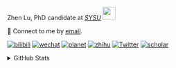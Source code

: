<p>Zhen Lu, PhD candidate at <em><a href="https://phs.sysu.edu.cn/">SYSU</a> <img src="https://media.giphy.com/media/WUlplcMpOCEmTGBtBW/giphy.gif" width="30">
</em></p>

💬 Connect to me by [email](mailto:luzh29@mail2.sysu.edu.cn).

[![bilibili](https://img.shields.io/badge/陆震同学-B站-yellow)](https://space.bilibili.com/32159908) [![wechat](https://img.shields.io/badge/陆震生物统计-微信公众号-important)](https://gitee.com/Leslie-Lu/markdown/raw/master/image/20230522174712.jpg) [![planet](https://img.shields.io/badge/陆震-知识星球-blueviolet)](https://wx.zsxq.com/dweb2) [![zhihu](https://img.shields.io/badge/陆震同学-知乎-blue)](https://www.zhihu.com/people/edison-70-18) [![Twitter](https://img.shields.io/badge/callmeleslielu-twitter-ff69b4)](https://twitter.com/callmeleslielu) [![scholar](https://img.shields.io/badge/ZhenLu-Scholar-00ffff)](https://scholar.google.com/citations?user=LKLQ1g8AAAAJ) 

<details>
<summary>GitHub Stats</summary>
<!--START_SECTION:waka-->
**🐱 My GitHub Data** 

> 📦 11.9 kB Used in GitHub's Storage 
 > 
> 🏆 77 Contributions in the Year 2023
 > 
> 🚫 Not Opted to Hire
 > 
> 📜 6 Public Repositories 
 > 
> 🔑 0 Private Repositories 
 > 
**I'm an Early 🐤** 

```text
🌞 Morning                9 commits           ███░░░░░░░░░░░░░░░░░░░░░░   10.23 % 
🌆 Daytime                51 commits          ██████████████░░░░░░░░░░░   57.95 % 
🌃 Evening                26 commits          ███████░░░░░░░░░░░░░░░░░░   29.55 % 
🌙 Night                  2 commits           █░░░░░░░░░░░░░░░░░░░░░░░░   02.27 % 
```
📅 **I'm Most Productive on Thursday** 

```text
Monday                   20 commits          ██████░░░░░░░░░░░░░░░░░░░   22.73 % 
Tuesday                  14 commits          ████░░░░░░░░░░░░░░░░░░░░░   15.91 % 
Wednesday                13 commits          ████░░░░░░░░░░░░░░░░░░░░░   14.77 % 
Thursday                 27 commits          ████████░░░░░░░░░░░░░░░░░   30.68 % 
Friday                   13 commits          ████░░░░░░░░░░░░░░░░░░░░░   14.77 % 
Saturday                 1 commits           ░░░░░░░░░░░░░░░░░░░░░░░░░   01.14 % 
Sunday                   0 commits           ░░░░░░░░░░░░░░░░░░░░░░░░░   00.00 % 
```


**I Mostly Code in R** 

```text
R                        3 repos             ███████████████████░░░░░░   75.00 % 
Python                   1 repo              ██████░░░░░░░░░░░░░░░░░░░   25.00 % 
```




 Last Updated on 29/07/2023 07:08:22 UTC
<!--END_SECTION:waka-->

> These Readme stats are generated using github action [awesome-readme-stats](https://github.com/anmol098/waka-readme-stats)

-----

**NOTE: Top languages does not indicate my skill level or anything like that. It is just a metric of which languages have been hosted by me on GitHub based on the usage across repositories.**

</details>
